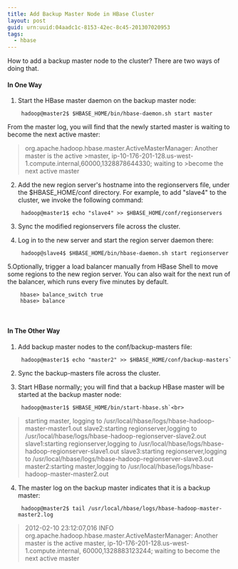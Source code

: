 ```yaml
---
title: Add Backup Master Node in HBase Cluster 
layout: post
guid: urn:uuid:04aadc1c-8153-42ec-8c45-201307020953
tags:
  - hbase
---
```

How to add a backup master node to the cluster? There are two ways of doing that.

#### In One Way

1. Start the HBase master daemon on the backup master node:
    
        hadoop@master2$ $HBASE_HOME/bin/hbase-daemon.sh start master
From the master log, you will find that the newly started master is waiting to become the next active master:<br>
>org.apache.hadoop.hbase.master.ActiveMasterManager: Another master is the active >master, ip-10-176-201-128.us-west-1.compute.internal,60000,1328878644330; waiting to >become the next active master

2. Add the new region server's hostname into the regionservers file, under the $HBASE_HOME/conf directory. For example, to add "slave4" to the cluster, we invoke the following command:

        hadoop@master1$ echo "slave4" >> $HBASE_HOME/conf/regionservers
3. Sync the modified regionservers file across the cluster.
4. Log in to the new server and start the region server daemon there:
        
        hadoop@slave4$ $HBASE_HOME/bin/hbase-daemon.sh start regionserver
5.Optionally, trigger a load balancer manually from HBase Shell to move some regions to the new region server. You can also wait for the next run of the balancer, which runs every five minutes by default.
    
        hbase> balance_switch true
        hbase> balance
<br>

#### In The Other Way

1. Add backup master nodes to the conf/backup-masters file:

        hadoop@master1$ echo "master2" >> $HBASE_HOME/conf/backup-masters`
2. Sync the backup-masters file across the cluster.
3. Start HBase normally; you will find that a backup HBase master will be started at the backup master node:

        hadoop@master1$ $HBASE_HOME/bin/start-hbase.sh`<br>
>starting master, logging to /usr/local/hbase/logs/hbase-hadoop-master-master1.out
>slave2:starting regionserver,logging to /usr/local/hbase/logs/hbase-hadoop-regionserver-slave2.out
>slave1:starting regionserver,logging to /usr/local/hbase/logs/hbase-hadoop-regionserver-slave1.out 
>slave3:starting regionserver,logging to /usr/local/hbase/logs/hbase-hadoop-regionserver-slave3.out
>master2:starting master,logging to /usr/local/hbase/logs/hbase-hadoop-master-master2.out
4. The master log on the backup master indicates that it is a backup master: 

        hadoop@master2$ tail /usr/local/hbase/logs/hbase-hadoop-master-master2.log
>2012-02-10 23:12:07,016 INFO
>org.apache.hadoop.hbase.master.ActiveMasterManager: Another master is the active master, ip-10-176-201-128.us-west-1.compute.internal, 60000,1328883123244; waiting to become the next active master